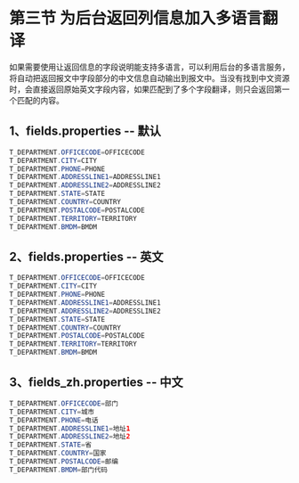 # 第三节 为后台返回列信息加入多语言翻译

如果需要使用让返回信息的字段说明能支持多语言，可以利用后台的多语言服务，将自动把返回报文中字段部分的中文信息自动输出到报文中。当没有找到中文资源时，会直接返回原始英文字段内容，如果匹配到了多个字段翻译，则只会返回第一个匹配的内容。

## 1、fields.properties  -- 默认

```java
T_DEPARTMENT.OFFICECODE=OFFICECODE
T_DEPARTMENT.CITY=CITY
T_DEPARTMENT.PHONE=PHONE
T_DEPARTMENT.ADDRESSLINE1=ADDRESSLINE1
T_DEPARTMENT.ADDRESSLINE2=ADDRESSLINE2
T_DEPARTMENT.STATE=STATE
T_DEPARTMENT.COUNTRY=COUNTRY
T_DEPARTMENT.POSTALCODE=POSTALCODE
T_DEPARTMENT.TERRITORY=TERRITORY
T_DEPARTMENT.BMDM=BMDM

```

## 2、fields.properties -- 英文

```java
T_DEPARTMENT.OFFICECODE=OFFICECODE
T_DEPARTMENT.CITY=CITY
T_DEPARTMENT.PHONE=PHONE
T_DEPARTMENT.ADDRESSLINE1=ADDRESSLINE1
T_DEPARTMENT.ADDRESSLINE2=ADDRESSLINE2
T_DEPARTMENT.STATE=STATE
T_DEPARTMENT.COUNTRY=COUNTRY
T_DEPARTMENT.POSTALCODE=POSTALCODE
T_DEPARTMENT.TERRITORY=TERRITORY
T_DEPARTMENT.BMDM=BMDM

```

## 3、fields\_zh.properties -- 中文

```java
T_DEPARTMENT.OFFICECODE=部门
T_DEPARTMENT.CITY=城市
T_DEPARTMENT.PHONE=电话
T_DEPARTMENT.ADDRESSLINE1=地址1
T_DEPARTMENT.ADDRESSLINE2=地址2
T_DEPARTMENT.STATE=省
T_DEPARTMENT.COUNTRY=国家
T_DEPARTMENT.POSTALCODE=邮编
T_DEPARTMENT.BMDM=部门代码

```

